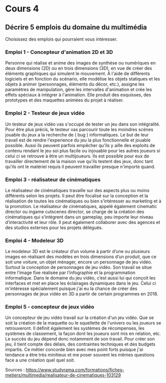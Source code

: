 # Cours 4
## Décrire 5 emplois du domaine du multimédia
Choisissez des emplois qui pourraient vous intéresser. 

### Emploi 1 - Concepteur d'animation 2D et 3D
Personne qui réalise et anime des images de synthèse ou numériques en deux dimensions (2D) ou en trois dimensions (3D), en vue de créer des éléments graphiques qui simulent le mouvement. À l'aide de différents logiciels et en fonction du scénario, elle modélise les objets statiques et les objets à animer (personnages, éléments du décor, etc.), assigne les paramètres de manipulation, gère les intervalles d'animation et crée les effets spéciaux à intégrer à l'animation. Elle produit des esquisses, des prototypes et des maquettes animées du projet à réaliser. 

### Emploi 2 - Testeur de jeux vidéo
Un testeur de jeux vidéo vas s'occupé de tester un jeu dans son intégralité. Pour être plus précis, le testeur vas parcourir toute les moindres scènes jouable du jeux 
a la recherche de ( bug ) informatiques. Le but de leur travail est de rendre l'experience du jeu la plus fonctionnelle et jouable possible. Aussi ils peuvent parfois 
empêcher qu'ils y aille des exploits de contenu rendant le jeu soi plus facile ou injouable pour les autres joueurs si celui ci se retrouve à être un multijoueurs.
Ils est possible pour eux de travailler directement de la maison vue qu'ils testent des jeux, donc tant qu'ils ont le matériel requis il peuvent travailler presque n'importe quand.  

### Emploi 3 - réalisateur de cinématiques
Le réalisateur de cinématiques travaille sur des aspects plus ou moins différents selon les projets. Il peut être focalisé sur la conception et la réalisation de toutes 
les cinématiques ou bien s’intéresser au marketing et à la promotion. Le réalisateur de cinématiques, appelé également cinematic director ou ingame cutscenes director, 
se charge de la création des cinématiques qui s’intègrent dans un gameplay, peu importe leur niveau d’interactivité et leur rôle. Il peut également collaborer avec des 
agences et des studios externes pour les projets délégués. 

### Emploi 4 - Modeleur 3D 
Le modeleur 3D est le créateur d’un volume à partir d’une ou plusieurs images en réalisant des modèles en trois dimensions d’un produit, que ce soit une voiture, un 
objet ménager, encore un personnage de jeu vidéo. Surtout la conception de personnages de jeu vidéo. Son travail se situe entre l’image fixe réalisée par l’infographie 
et la programmation informatique. Dans le domaine du jeu vidéo, c’est aussi lui qui conçoit les interfaces et met en place les éclairages dynamiques dans le jeu. Celui 
ci m'intéresse spécialement puisque j'ai eu la chance de créer des personnages de jeux vidéo en 3D a partir de certain programmes en 2018.  

### Emploi 5 - concepteur de jeux vidéo
Un concepteur de jeu vidéo travail sur la création d'un jeu vidéo. Que se soit la création de la maquette ou le squellette de l'univers ou les joueurs se retrouveront.
Il définit également les systèmes de récompenses, les systèmes de classement, la façon dont les joueurs sont mis en relation, etc. Le succès du jeu dépend donc 
notamment de son travail. Pour créer son jeu, il tient compte des délais, des contraintes techniques et des budgets impartis. Ce métier concorde bien avec mes point 
forts puisque j'ai tendance a être très minitieux et me poser souvent les mêmes questions face a une création quel quel soit.



Sources : https://www.studyrama.com/formations/fiches-metiers/multimedia/realisateur-de-cinematiques-103129
